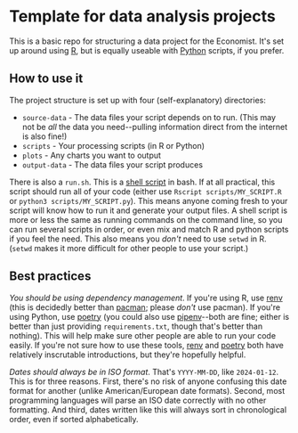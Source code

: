 # Template for data analysis projects

This is a basic repo for structuring a data project for the Economist. It's set up around using [R][Rlang], but is equally useable with [Python][Python] scripts, if you prefer.

[Rlang]: https://www.r-project.org/
[Python]: https://python.org/


## How to use it

The project structure is set up with four (self-explanatory) directories:

- `source-data` - The data files your script depends on to run. (This may not be _all_ the data you need--pulling information direct from the internet is also fine!)
- `scripts` - Your processing scripts (in R or Python)
- `plots` - Any charts you want to output
- `output-data` - The data files your script produces

There is also a `run.sh`. This is a [shell script][shell script] in bash. If at all practical, this script should run all of your code (either use `Rscript scripts/MY_SCRIPT.R` or `python3 scripts/MY_SCRIPT.py`). This means anyone coming fresh to your script will know how to run it and generate your output files. A shell script is more or less the same as running commands on the command line, so you can run several scripts in order, or even mix and match R and python scripts if you feel the need. This also means you _don't_ need to use `setwd` in R. (`setwd` makes it more difficult for other people to use your script.)

[shell script]: https://en.wikipedia.org/wiki/Shell_script


## Best practices

_You should be using dependency management_. If you're using R, use [renv][renv] (this is decidedly better than [pacman][pacman]; please _don't_ use pacman). If you're using Python, use [poetry][poetry] (you could also use [pipenv][pipenv]--both are fine; either is better than just providing `requirements.txt`, though that's better than nothing). This will help make sure other people are able to run your code easily. If you're not sure how to use these tools, [renv][renv how to] and [poetry][poetry how to] both have relatively inscrutable introductions, but they're hopefully helpful.

[renv]: https://rstudio.github.io/renv/index.html
[renv how to]: https://rstudio.github.io/renv/reference/init.html
[pacman]: https://cran.r-project.org/web/packages/pacman/index.html
[pipenv]: https://pipenv.pypa.io/en/latest/
[poetry]: https://python-poetry.org/
[poetry how to]: https://python-poetry.org/docs/basic-usage/

_Dates should always be in ISO format_. That's `YYYY-MM-DD`, like `2024-01-12`. This is for three reasons. First, there's no risk of anyone confusing this date format for another (unlike American/European date formats). Second, most programming languages will parse an ISO date correctly with no other formatting. And third, dates written like this will always sort in chronological order, even if sorted alphabetically.
